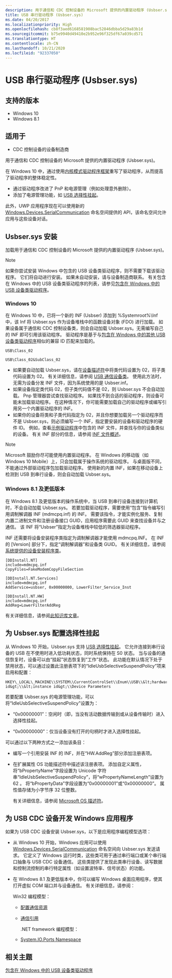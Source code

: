 ```yaml
---
description: 用于通信和 CDC 控制设备的 Microsoft 提供的内置驱动程序 (Usbser.sys)。
title: USB 串行驱动程序 (Usbser.sys)
ms.date: 04/20/2017
ms.localizationpriority: High
ms.openlocfilehash: cb8f3aed6168581908bac52846dbba5d29a83b1d
ms.sourcegitcommit: b75e9940d49410e2b952e96f325df67a039cd571
ms.translationtype: HT
ms.contentlocale: zh-CN
ms.lasthandoff: 10/21/2020
ms.locfileid: "92337050"
---
```

# <a name="usb-serial-driver-usbsersys"></a>USB 串行驱动程序 (Usbser.sys)

## <a name="versions-supported"></a>支持的版本

- Windows 10
- Windows 8.1

## <a name="applies-to"></a>适用于

- CDC 控制设备的设备制造商

用于通信和 CDC 控制设备的 Microsoft 提供的内置驱动程序 (Usbser.sys)。

在 Windows 10 中，通过使用[内核模式驱动程序框架](/windows-hardware/drivers/wdf/)重写了驱动程序，从而提高了驱动程序的整体稳定性。

- 通过驱动程序改进了 PnP 和电源管理（例如处理意外删除）。
- 添加了电源管理功能，如 [USB 选择性挂起](usb-selective-suspend.md)。

此外，UWP 应用程序现在可以使用新的 [Windows.Devices.SerialCommunication](/uwp/api/Windows.Devices.SerialCommunication) 命名空间提供的 API，该命名空间允许应用与这些设备对话。

## <a name="usbsersys-installation"></a>Usbser.sys 安装

加载用于通信和 CDC 控制设备的 Microsoft 提供的内置驱动程序 (Usbser.sys)。

> [!NOTE]
> 如果你尝试安装 Windows 中包含的 USB 设备类驱动程序，则不需要下载该驱动程序。 它们将自动进行安装。 如果未自动安装，请与设备制造商联系。 有关包含在 Windows 中的 USB 设备类驱动程序的列表，请参见[包含在 Windows 中的 USB 设备类驱动程序](supported-usb-classes.md)。

### <a name="windows-10"></a>Windows 10

在 Windows 10 中，已将一个新的 INF (Usbser) 添加到 %Systemroot%\\Inf 中，该 Inf 将 Usbser.sys 作为设备堆栈中的函数设备对象 (FDO) 进行加载。 如果设备属于通信和 CDC 控制设备类，则会自动加载 Usbser.sys。无需编写自己的 INF 即可引用该驱动程序。 驱动程序是基于与[包含在 Windows 中的其他 USB 设备类驱动程序](supported-usb-classes.md)相似的兼容 ID 匹配来加载的。

`USB\Class_02`

`USB\Class_02&SubClass_02`

- 如果要自动加载 Usbser.sys，请在[设备描述符](usb-device-descriptors.md)中将类代码设置为 02，将子类代码设置为 02。 有关详细信息，请参阅 [USB 通信设备类](https://www.usb.org/document-library/class-definitions-communication-devices-12)。 使用此方法时，无需为设备分发 INF 文件，因为系统使用的是 Usbser.inf。
- 如果设备指定类代码 02，但子类代码值不是 02，则 Usbser.sys 不会自动加载。 Pnp 管理器尝试查找驱动程序。 如果找不到合适的驱动程序，则设备可能未加载驱动程序。 在这种情况下，你可能需要加载自己的驱动程序或编写引用另一个内置驱动程序的 INF。
- 如果你的设备将类和子类代码指定为 02，并且你想要加载另一个驱动程序而不是 Usbser.sys，则必须编写一个 INF，指定要安装的设备和驱动程序的硬件 ID。 例如，查看[示例驱动程序](/windows-hardware/drivers/samples/universal-serial-bus--usb--driver-samples#:~:text=Universal%20Serial%20Bus%20%28USB%29%20driver%20samples%20%20,filter%20d%20...%20%209%20more%20rows%20)中包含的 INF 文件，并查找与你的设备类似的设备。 有关 INF 部分的信息，请参阅 [INF 文件概述](/windows-hardware/drivers/install/overview-of-inf-files)。

> [!NOTE]
> Microsoft 鼓励你尽可能使用内置驱动程序。 在 Windows 的移动版（如 Windows 10 Mobile）上，只会加载属于操作系统的驱动程序。 与桌面版不同，不能通过外部驱动程序包加载驱动程序。 使用新的内置 INF，如果在移动设备上检测到 USB 到串行设备，则会自动加载 Usbser.sys。

### <a name="windows-81-and-earlier-versions"></a>Windows 8.1 及更低版本

在 Windows 8.1 及更低版本的操作系统中，当 USB 到串行设备连接到计算机时，不会自动加载 Usbser.sys。 若要加载驱动程序，需要使用“包含”指令编写引用调制解调器 INF (mdmcpq.inf) 的 INF。 需要该指令，才能实例化服务、复制内置二进制文件和注册设备接口 GUID，应用程序需要此 GUID 来查找设备并与之通信。 该 INF 将“Usbser”指定为设备堆栈中较低的筛选器驱动程序。

INF 还需要将设备安装程序类指定为调制解调器才能使用 mdmcpq.INF。 在 INF 的 [Version] 部分下，指定“调制解调器”和设备类 GUID。 有关详细信息，请参阅[系统提供的设备安装程序类](/previous-versions/ff553419(v=vs.85))。

``` syntax
[DDInstall.NT]
include=mdmcpq.inf
CopyFiles=FakeModemCopyFileSection

[DDInstall.NT.Services]
include=mdmcpq.inf
AddService=usbser, 0x00000000, LowerFilter_Service_Inst

[DDInstall.NT.HW]
include=mdmcpq.inf
AddReg=LowerFilterAddReg
```

有关详细信息，请参阅[此知识库文章](https://support.microsoft.com/help/837637/how-to-use-or-to-reference-the-usbser-sys-driver-from-universal-serial/)。

## <a name="configure-selective-suspend-for-usbsersys"></a>为 Usbser.sys 配置选择性挂起

从 Windows 10 开始，Usbser.sys 支持 [USB 选择性挂起](usb-selective-suspend.md)。 它允许连接到串行设备的 USB 在不使用时进入低功耗状态，同时系统保持在 S0 状态。 当与设备的通信恢复时，设备可以由“挂起”状态恢复到“工作”状态。 此功能在默认情况下处于禁用状态，可以通过设置此注册表项下的“IdleUsbSelectiveSuspendPolicy”项来启用和配置：

```dotnetcli
HKEY\_LOCAL\_MACHINE\\SYSTEM\\CurrentControlSet\\Enum\\USB\\&lt;hardware id&gt;\\&lt;instance id&gt;\\Device Parameters
```

若要配置 Usbser.sys 的电源管理功能，可以将“IdleUsbSelectiveSuspendPolicy”设置为：

- “0x00000001”：空闲时（即，当没有活动数据传输到或从设备传输时）进入选择性挂起。

- “0x00000000”：仅当设备没有打开的句柄时才进入选择性挂起。

可以通过以下两种方式之一添加该条目：

- 编写一个引用安装 INF 的 INF，并在“HW.AddReg”部分添加注册表项。
- 在扩展属性 OS 功能描述符中描述该注册表项。 添加自定义属性，将“bPropertyName”字段设置为 Unicode 字符串“IdleUsbSelectiveSuspendPolicy”，将“wPropertyNameLength”设置为 62  。 将“bPropertyData”字段设置为“0x00000001”或“0x00000000”。 属性值存储为小字节序 32 位整数。

    有关详细信息，请参阅 [Microsoft OS 描述符](/windows-hardware/drivers/usbcon/microsoft-defined-usb-descriptors)。

## <a name="develop-windows-applications-for-a-usb-cdc-device"></a>为 USB CDC 设备开发 Windows 应用程序

如果为 USB CDC 设备安装 Usbser.sys，以下是应用程序编程模型选项：

- 从 Windows 10 开始，Windows 应用可以使用 [Windows.Devices.SerialCommunication](/uwp/api/Windows.Devices.SerialCommunication) 命名空间向 Usbser.sys 发送请求。 它定义了 Windows 运行时类，这些类可用于通过串行端口或某个串行端口抽象与 USB CDC 设备通信。 这些类提供了发现此类串行设备、读写数据和控制流控制的串行特定属性（如设置波特率、信号状态）的功能。

- 在 Windows 8.1 及更低版本中，你可以编写 Windows 桌面应用程序，使其打开虚拟 COM 端口并与设备通信。 有关详细信息，请参阅：

    Win32 编程模型：

  - [配置通信资源](/windows/desktop/DevIO/configuring-a-communications-resource)
  - [通信引用](/windows/desktop/DevIO/communications-reference)

    .NET framework 编程模型：

  - [System.IO.Ports Namespace](/dotnet/api/system.io.ports?redirectedfrom=MSDN)

## <a name="related-topics"></a>相关主题

[包含在 Windows 中的 USB 设备类驱动程序](supported-usb-classes.md)  
